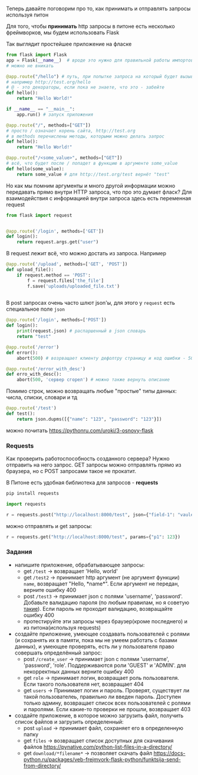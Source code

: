 Теперь давайте поговорим про то, как принимать и отправлять запросы используя питон

Для того, чтобы **принимать** http запросы в питоне есть несколько фреймворков, мы будем использовать Flask

Так выглядит простейшее приложение на фласке
```python
from flask import Flask
app = Flask(__name__)  # вроде это нужно для правильной работы импортов
# можно не вникать

@app.route("/hello") # путь, при попытке запроса на который будет вызываться функция ниже
# например http://test.org/hello
# @ - это декораторы, если пока не знаете, что это - забейте
def hello():
    return "Hello World!"

if __name__ == "__main__":
    app.run() # запуск приложения
```


```python
@app.route("/", methods=["GET"])
# просто / означает корень сайта, http://test.org
# в methods перечислены методы, которыми можно делать запрос
def hello():
	return "Hello World!"
```

```python
@app.route("/<some_value>", methods=["GET"])
# всё, что будет после / попадет в функцию в аргументе some_value
def hello(some_value):
	return some_value # для http://test.org/test вернёт "test"
```

Но как мы помним аргументы и много другой информации можно передавать прямо внутри HTTP запроса, что про это думает фласк?
Для взаимодействия с информацией внутри запроса здесь есть переменная request
```python
from flask import request


@app.route('/login', methods=['GET'])
def login():
	return request.args.get("user")
```

В request лежит всё, что можно достать из запроса. Например
```python
@app.route('/upload', methods=['GET', 'POST'])
def upload_file():
    if request.method == 'POST':
        f = request.files['the_file']
        f.save('uploads/uploaded_file.txt')
    
```

В post запросах очень часто шлют json'ы, для этого у `request` есть специальное поле `json`
```python
@app.route('/login', methods=['POST'])
def login():
	print(request.json) # распаршенный в json словарь
	return "test"
```

```python
@app.route('/error')
def error():
	abort(500) # возрващает клиенту дефолтру страницу и код ошибки - 500

@app.route('/error_with_desc')
def erro_with_desc():
	abort(500, 'сервер сгорел') # можно также вернуть описание
```

Помимо строк, можно возвращать любые "простые" типы данных: числа, списки, словари и тд
```python
@app.route('/test')
def test():
	return json.dupms([{"name": "123", "password": "123"}])
```

можно почитать https://pythonru.com/uroki/3-osnovy-flask

### Requests
Как проверить работоспособность созданного сервера? Нужно отправить на него запрос. GET запросы можно отправлять прямо из браузера, но с POST запросами такое не прокатит.

В Питоне есть удобная библиотека для запросов - **requests**
```bash
pip install requests
```

```python
import requests

r = requests.post("http://localhost:8000/test", json={"field-1": "vaule-1"})
```

можно отправлять и get запросы:
```python
r = requests.get("http://localhost:8000/test", params={"p1": 123})
```


### Задания
- напишите приложение, обрабатывающее запросы:
	- get `/test` -> возвращает 'Hello, world'
	- get `/test2` -> принимает http аргумент (не аргумент функции) `name`, возвращает "Hello, \*name\*". Если аргумент не передан, верните ошибку 400
	- post `/test3` -> принимает json с полями 'username', 'password'. Добавьте валидацию пароля (по любым правилам, но я советую [такие](https://thepasswordgame.com/)). Если пароль не проходит валидацию, возвращайте ошибку 400
	- протестируйте эти запросы через браузер(кроме последнего) и из питона(используя requests)
- создайте приложение, умеющее создавать пользователей с ролями (и сохранять их в памяти, пока мы не умеем работать с базами данных), и умеющее проверять, есть ли у пользователя право совершать определённый запрос:
	- post `/create_user` -> принимает json с полями 'username', 'password', 'role'. Поддерживаются роли 'GUEST' и 'ADMIN'. для некорректных данных верните ошибку 400
	- get `role` -> принимает логин, возвращает роль пользователя. Если такого пользователя нет, возвращает 404 
	- get `users` -> Принимает логин и пароль. Проверят, существует ли такой пользователеь, правильно ли введен пароль. Доступен только админу, возвращает список всех пользователей с ролями и паролями. Если какие-то проверки не прошли, возвращает 403
- создайте приложение, в которое можно загрузить файл, получить список файлов и загрузить определенный:
	- post `upload` -> принимает файл, сохраняет его в определенную папку
	- get `files` -> возвращает список доступных для скачивания файлов https://pynative.com/python-list-files-in-a-directory/
	- get `download/*filename*` -> позволяет скачать файл https://docs-python.ru/packages/veb-frejmvork-flask-python/funktsija-send-from-directory/